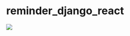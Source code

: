 # reminder_django_react

![]([https://www.example.com/path/to/image.jpg](https://drive.google.com/file/d/1WqXc9OrBchScniqi0h-aUo7ycIgoUQgP/view?usp=sharing)https://drive.google.com/file/d/1WqXc9OrBchScniqi0h-aUo7ycIgoUQgP/view?usp=sharing)
